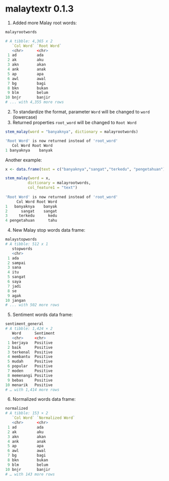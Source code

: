 # malaytextr 0.1.3

1. Added more Malay root words:

``` r
malayrootwords

# A tibble: 4,365 x 2
   `Col Word` `Root Word`
   <chr>      <chr>      
 1 ad         ada        
 2 ak         aku        
 3 akn        akan       
 4 ank        anak       
 5 ap         apa        
 6 awl        awal       
 7 bg         bagi       
 8 bkn        bukan      
 9 blm        belum      
10 bnjr       banjir     
# ... with 4,355 more rows
```


2. To standardize the format, parameter `Word` will be changed to `word` (lowercase)
3. Returned properties `root_word` will be changed to `Root Word`

``` r
stem_malay(word = "banyaknya", dictionary = malayrootwords)

'Root Word' is now returned instead of 'root_word'
   Col Word Root Word
1 banyaknya    banyak
```

Another example:

``` r
x <- data.frame(text = c("banyaknya","sangat","terkedu", "pengetahuan"))

stem_malay(word = x, 
          dictionary = malayrootwords, 
          col_feature1 = "text")
  
'Root Word' is now returned instead of 'root_word'
     Col Word Root Word
1   banyaknya    banyak
2      sangat    sangat
3     terkedu      kedu
4 pengetahuan      tahu
```

4. New Malay stop words data frame:

``` r
malaystopwords
# A tibble: 512 x 1
   stopwords
   <chr>    
 1 ada      
 2 sampai   
 3 sana     
 4 itu      
 5 sangat   
 6 saya     
 7 jadi     
 8 se       
 9 agak     
10 jangan   
# ... with 502 more rows
```

5. Sentiment words data frame:

``` r
sentiment_general
# A tibble: 1,424 × 2
   Word      Sentiment
   <chr>     <chr>    
 1 berjaya   Positive 
 2 baik      Positive 
 3 terkenal  Positive 
 4 membantu  Positive 
 5 mudah     Positive 
 6 popular   Positive 
 7 moden     Positive 
 8 memenangi Positive 
 9 bebas     Positive 
10 menarik   Positive 
# … with 1,414 more rows
```

6. Normalized words data frame:

``` r
normalized
# A tibble: 153 × 2
   `Col Word` `Normalized Word`
   <chr>      <chr>            
 1 ad         ada              
 2 ak         aku              
 3 akn        akan             
 4 ank        anak             
 5 ap         apa              
 6 awl        awal             
 7 bg         bagi             
 8 bkn        bukan            
 9 blm        belum            
10 bnjr       banjir           
# … with 143 more rows
```
